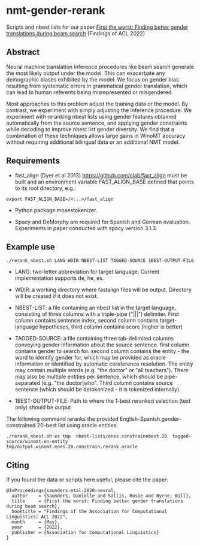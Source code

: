 # nmt-gender-rerank
Scripts and nbest lists for our paper [First the worst: Finding better gender translations during beam search](https://arxiv.org/abs/2104.07429) (Findings of ACL 2022) 

## Abstract 

Neural machine translation inference procedures like beam search generate the most likely output under the model. This can exacerbate any demographic biases exhibited by the model. We focus on gender bias resulting from systematic errors in grammatical gender translation, which can lead to human referents being misrepresented or misgendered. 

Most approaches to this problem adjust the training data or the model. By contrast, we experiment with simply adjusting the inference procedure. We experiment with reranking nbest lists using gender features obtained automatically from the source sentence, and applying gender constraints while decoding to improve nbest list gender diversity. We find that a combination of these techniques allows large gains in WinoMT accuracy without requiring additional bilingual data or an additional NMT model.


## Requirements
* fast_align (Dyer et al 2013) https://github.com/clab/fast_align must be built and an environment variable FAST_ALIGN_BASE defined that points to its root directory, e.g.:
```
export FAST_ALIGN_BASE=/<...>/fast_align
```
* Python package mosestokenizer.

* Spacy and DeMorphy are required for Spanish and German evaluation. Experiments in paper conducted with spacy version 3.1.3.

## Example use
```
./rerank_nbest.sh LANG WDIR NBEST-LIST TAGGED-SOURCE 1BEST-OUTPUT-FILE
```
* LANG: two-letter abbreviation for target language. Current implementation supports de, he, es.

* WDIR: 	    a working directory where fastalign files will be output. Directory will be created if it does not exist.
* NBEST-LIST: 	    a file containing an nbest list in the target language, consisting of three columns with a triple-pipe ("|||") 
	    	    delimiter. First column contains sentence index, second column contains target-language hypotheses, 
		    third column contains score (higher is better)
* TAGGED-SOURCE:    a file containing three tab-delimited columns conveying gender information about the source sentence. 
  		    first column contains gender to search for. second column contains the entity - the word to identify gender for,
		    which may be provided as oracle information or identified by automatic coreference resolution.
		    The entity may contain multiple words (e.g. "the doctor" or "all teachers").
		    There may also be multiple entities per sentence, which should be pipe-separated (e.g. "the doctor|who".
		    Third column contains source sentence (which should be detokenized - it is tokenized internally).
* 1BEST-OUTPUT-FILE: Path to where the 1-best reranked selection (text only) should be output


The following command reranks the provided English-Spanish gender-constrained 20-best list using oracle entities.
 
```
./rerank_nbest.sh es tmp  nbest-lists/enes.constrainnbest.20  tagged-source/winomt-en-entity tmp/output.winomt.enes.20.constrain.rerank.oracle
```

## Citing
If you found the data or scripts here useful, please cite the paper:

```
@InProceedings{saunders-etal-2020-neural,
  author    = {Saunders, Danielle and Sallis, Rosie and Byrne, Bill},
  title     = {First the worst: Finding better gender translations during beam search},
  booktitle = "Findings of the Association for Computational Linguistics: ACL 2022",
  month     = {May},
  year      = {2022},
  publisher = {Association for Computational Linguistics}
}
```